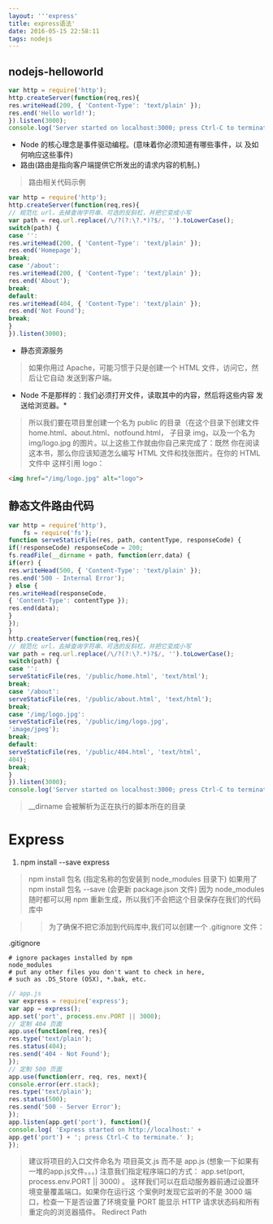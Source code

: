 ```yaml
---
layout: '''express'
title: express语法'
date: 2016-05-15 22:58:11
tags: nodejs
---
```


## nodejs-helloworld

```js
var http = require('http');
http.createServer(function(req,res){
res.writeHead(200, { 'Content-Type': 'text/plain' });
res.end('Hello world!');
}).listen(3000);
console.log('Server started on localhost:3000; press Ctrl-C to terminate....');
```

+ Node 的核心理念是事件驱动编程。(意味着你必须知道有哪些事件，以
及如何响应这些事件)
+ 路由(路由是指向客户端提供它所发出的请求内容的机制。)

> 路由相关代码示例

```js
var http = require('http');
http.createServer(function(req,res){
// 规范化 url，去掉查询字符串、可选的反斜杠，并把它变成小写
var path = req.url.replace(/\/?(?:\?.*)?$/, '').toLowerCase();
switch(path) {
case '':
res.writeHead(200, { 'Content-Type': 'text/plain' });
res.end('Homepage');
break;
case '/about':
res.writeHead(200, { 'Content-Type': 'text/plain' });
res.end('About');
break;
default:
res.writeHead(404, { 'Content-Type': 'text/plain' });
res.end('Not Found');
break;
}
}).listen(3000);
```

+ 静态资源服务

> 如果你用过 Apache，可能习惯于只是创建一个 HTML 文件，访问它，然后让它自动
发送到客户端。
* Node 不是那样的：我们必须打开文件，读取其中的内容，然后将这些内容
发送给浏览器。*

> 所以我们要在项目里创建一个名为 public 的目录（在这个目录下创建文件 home.html、about.html、notfound.html，
子目录 img，以及一个名为 img/logo.jpg 的图片。以上这些工作就由你自己来完成了：既然
你在阅读这本书，那么你应该知道怎么编写 HTML 文件和找张图片。在你的 HTML 文件中
这样引用 logo： 

```html
<img href="/img/logo.jpg" alt="logo">
```

## 静态文件路由代码

```js
var http = require('http'),
	fs = require('fs');
function serveStaticFile(res, path, contentType, responseCode) {
if(!responseCode) responseCode = 200;
fs.readFile(__dirname + path, function(err,data) {
if(err) {
res.writeHead(500, { 'Content-Type': 'text/plain' });
res.end('500 - Internal Error');
} else {
res.writeHead(responseCode,
{ 'Content-Type': contentType });
res.end(data);
}
});
}
http.createServer(function(req,res){
// 规范化 url，去掉查询字符串、可选的反斜杠，并把它变成小写
var path = req.url.replace(/\/?(?:\?.*)?$/, '').toLowerCase();
switch(path) {
case '':
serveStaticFile(res, '/public/home.html', 'text/html');
break;
case '/about':
serveStaticFile(res, '/public/about.html', 'text/html');
break;
case '/img/logo.jpg':
serveStaticFile(res, '/public/img/logo.jpg',
'image/jpeg');
break;
default:
serveStaticFile(res, '/public/404.html', 'text/html',
404);
break;
}
}).listen(3000);
console.log('Server started on localhost:3000; press Ctrl-C to terminate....');
```
> __dirname 会被解析为正在执行的脚本所在的目录

# Express

1. npm install --save express

> npm install  包名  (指定名称的包安装到 node_modules 目录下)
> 如果用了 npm install 包名 --save (会更新 package.json 文件)
> 因为 node_modules 随时都可以用 npm 重新生成，所以我们不会把这个目录保存在我们的代码库中

>> 为了确保不把它添加到代码库中,我们可以创建一个 .gitignore 文件：

.gitignore
```
# ignore packages installed by npm
node_modules
# put any other files you don't want to check in here,
# such as .DS_Store (OSX), *.bak, etc.
```

```js
// app.js
var express = require('express');
var app = express();
app.set('port', process.env.PORT || 3000);
// 定制 404 页面
app.use(function(req, res){
res.type('text/plain');
res.status(404);
res.send('404 - Not Found');
});
// 定制 500 页面
app.use(function(err, req, res, next){
console.error(err.stack);
res.type('text/plain');
res.status(500);
res.send('500 - Server Error');
});
app.listen(app.get('port'), function(){
console.log( 'Express started on http://localhost:' +
app.get('port') + '; press Ctrl-C to terminate.' );
});
```

> 建议将项目的入口文件命名为 项目英文.js 而不是 app.js (想象一下如果有一堆的app.js文件。。。)
> 注意我们指定程序端口的方式： app.set(port, process.env.PORT || 3000) 。
这样我们可以在启动服务器前通过设置环境变量覆盖端口。如果你在运行这
个案例时发现它监听的不是 3000 端口，检查一下是否设置了环境变量 PORT 
> 能显示 HTTP 请求状态码和所有重定向的浏览器插件。 Redirect Path




